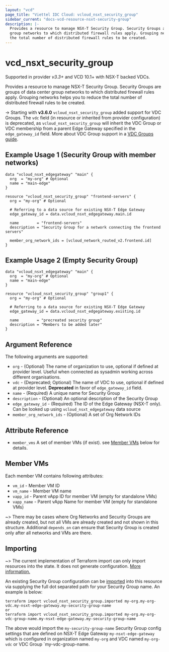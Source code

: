 ```yaml
---
layout: "vcd"
page_title: "Viettel IDC Cloud: vcloud_nsxt_security_group"
sidebar_current: "docs-vcd-resource-nsxt-security-group"
description: |-
  Provides a resource to manage NSX-T Security Group. Security Groups are groups of data center
  group networks to which distributed firewall rules apply. Grouping networks helps you to reduce
  the total number of distributed firewall rules to be created.
---
```


# vcd\_nsxt\_security\_group

Supported in provider *v3.3+* and VCD 10.1+ with NSX-T backed VDCs.

Provides a resource to manage NSX-T Security Group. Security Groups are groups of data center group
networks to which distributed firewall rules apply. Grouping networks helps you to reduce the total
number of distributed firewall rules to be created.

-> Starting with **v3.6.0** `vcloud_nsxt_security_group` added support for VDC Groups.
The `vdc` field (in resource or inherited from provider configuration) is deprecated, as `vcloud_nsxt_security_group` will
inherit the VDC Group or VDC membership from a parent Edge Gateway specified in the `edge_gateway_id` field.
More about VDC Group support in a [VDC Groups guide](/providers/terraform-viettelidc/vcloud/latest/docs/guides/vdc_groups).

## Example Usage 1 (Security Group with member networks)

```hcl
data "vcloud_nsxt_edgegateway" "main" {
  org  = "my-org" # Optional
  name = "main-edge"
}

resource "vcloud_nsxt_security_group" "frontend-servers" {
  org = "my-org" # Optional

  # Referring to a data source for existing NSX-T Edge Gateway
  edge_gateway_id = data.vcloud_nsxt_edgegateway.main.id

  name        = "frontend-servers"
  description = "Security Group for a network connecting the frontend servers"

  member_org_network_ids = [vcloud_network_routed_v2.frontend.id]
}
```

## Example Usage 2 (Empty Security Group)
```hcl
data "vcloud_nsxt_edgegateway" "main" {
  org  = "my-org" # Optional
  name = "main-edge"
}

resource "vcloud_nsxt_security_group" "group1" {
  org = "my-org" # Optional

  # Referring to a data source for existing NSX-T Edge Gateway
  edge_gateway_id = data.vcloud_nsxt_edgegateway.existing.id

  name        = "precreated security group"
  description = "Members to be added later"
}
```

## Argument Reference

The following arguments are supported:

* `org` - (Optional) The name of organization to use, optional if defined at provider level. Useful
  when connected as sysadmin working across different organisations.
* `vdc` - (Deprecated; Optional) The name of VDC to use, optional if defined at provider level. **Deprecated**
  in favor of `edge_gateway_id` field.
* `name` - (Required) A unique name for Security Group
* `description` - (Optional) An optional description of the Security Group
* `edge_gateway_id` - (Required) The ID of the Edge Gateway (NSX-T only). Can be looked up using
  `vcloud_nsxt_edgegateway` data source
* `member_org_network_ids` - (Optional) A set of Org Network IDs

## Attribute Reference
* `member_vms` A set of member VMs (if exist). see [Member VMs](#member-vms) below for details.

<a id="member-vms"></a>
## Member VMs

Each member VM contains following attributes:

* `vm_id` - Member VM ID
* `vm_name` - Member VM name
* `vapp_id` - Parent vApp ID for member VM (empty for standalone VMs)
* `vapp_name` - Parent vApp Name for member VM (empty for standalone VMs)

~> There may be cases where Org Networks and Security Groups are already created, but
not all VMs are already created and not shown in this structure. Additional `depends_on` can ensure
that Security Group is created only after all networks and VMs are there.

## Importing

~> The current implementation of Terraform import can only import resources into the state.
It does not generate configuration. [More information.](https://www.terraform.io/docs/import/)

An existing Security Group configuration can be [imported][docs-import] into this resource
via supplying the full dot separated path for your Security Group name. An example is
below:

[docs-import]: https://www.terraform.io/docs/import/

```
terraform import vcloud_nsxt_security_group.imported my-org.my-org-vdc.my-nsxt-edge-gateway.my-security-group-name
or
terraform import vcloud_nsxt_security_group.imported my-org.my-org-vdc-group-name.my-nsxt-edge-gateway.my-security-group-name
```

The above would import the `my-security-group-name` Security Group config settings that are defined
on NSX-T Edge Gateway `my-nsxt-edge-gateway` which is configured in organization named `my-org` and
VDC named `my-org-vdc` or VDC Group `my-vdc-group-name.
